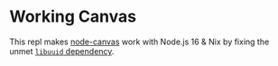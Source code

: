 # Working Canvas
This repl makes [node-canvas](https://github.com/Automattic/node-canvas) work with Node.js 16 & Nix by fixing the unmet [`libuuid` dependency](https://github.com/Automattic/node-canvas/issues/1893#issuecomment-983708418).